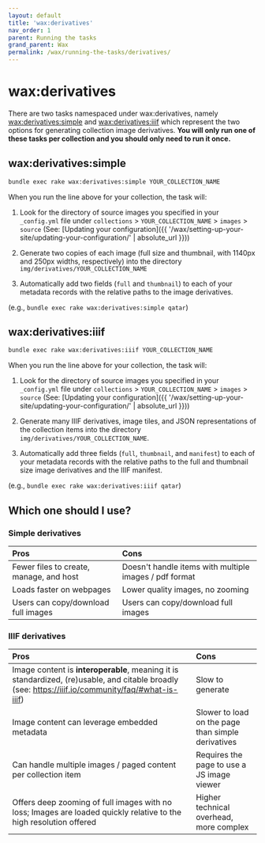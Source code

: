 ```yaml
---
layout: default
title: 'wax:derivatives'
nav_order: 1
parent: Running the tasks
grand_parent: Wax
permalink: /wax/running-the-tasks/derivatives/
---
```


# wax:derivatives

There are two tasks namespaced under wax:derivatives, namely [wax:derivatives:simple](#waxderivativessimple) and [wax:derivatives:iiif](#waxderivativesiiif) which represent the two options for generating collection image derivatives. __You will only run one of these tasks per collection and you should only need to run it once.__

## wax:derivatives:simple

```sh
bundle exec rake wax:derivatives:simple YOUR_COLLECTION_NAME
```

When you run the line above for your collection, the task will:

1. Look for the directory of source images you specified in your `_config.yml` file under `collections` > `YOUR_COLLECTION_NAME` > `images` > `source` (See: [Updating your configuration]({{ '/wax/setting-up-your-site/updating-your-configuration/' | absolute_url }}))


2. Generate two copies of each image (full size and thumbnail, with 1140px and 250px widths, respectively) into the directory `img/derivatives/YOUR_COLLECTION_NAME`


3. Automatically add two fields (`full` and `thumbnail`) to each of your metadata records with the relative paths to the image derivatives.


(e.g., `bundle exec rake wax:derivatives:simple qatar`)

## wax:derivatives:iiif

```sh
bundle exec rake wax:derivatives:iiif YOUR_COLLECTION_NAME
```

When you run the line above for your collection, the task will:

1. Look for the directory of source images you specified in your `_config.yml` file under `collections` > `YOUR_COLLECTION_NAME` > `images` > `source` (See: [Updating your configuration]({{ '/wax/setting-up-your-site/updating-your-configuration/' | absolute_url }}))


2. Generate many IIIF derivatives, image tiles, and JSON representations of the collection items into the directory `img/derivatives/YOUR_COLLECTION_NAME`.


3. Automatically add three fields (`full`, `thumbnail`, and `manifest`) to each of your metadata records with the relative paths to the full and thumbnail size image derivatives and the IIIF manifest.

(e.g., `bundle exec rake wax:derivatives:iiif qatar`)



## Which one should I use?

### Simple derivatives

| Pros | Cons   |
|:-----|:-------|
| Fewer files to create, manage, and host | Doesn't handle items with multiple images / pdf format |
| Loads faster on webpages | Lower quality images, no zooming |
| Users can copy/download full images | Users can copy/download full images |


### IIIF derivatives

| Pros | Cons   |
|:-----|:-------|
| Image content is __interoperable__, meaning it is standardized, (re)usable, and citable broadly (see: <https://iiif.io/community/faq/#what-is-iiif>)| Slow to generate |
| Image content can leverage embedded metadata   | Slower to load on the page than simple derivatives  |
| Can handle multiple images / paged content per collection item   | Requires the page to use a JS image viewer  |
| Offers deep zooming of full images with no loss; Images are loaded quickly relative to the high resolution offered   | Higher technical overhead, more complex |
